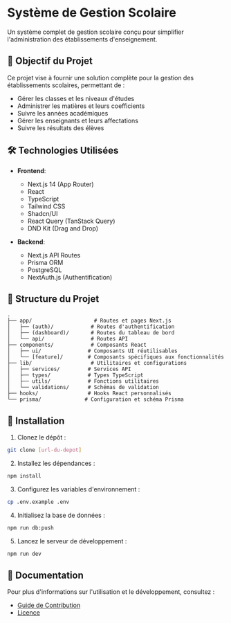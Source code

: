 # Système de Gestion Scolaire

Un système complet de gestion scolaire conçu pour simplifier l'administration des établissements d'enseignement.

## 🎯 Objectif du Projet

Ce projet vise à fournir une solution complète pour la gestion des établissements scolaires, permettant de :
- Gérer les classes et les niveaux d'études
- Administrer les matières et leurs coefficients
- Suivre les années académiques
- Gérer les enseignants et leurs affectations
- Suivre les résultats des élèves

## 🛠 Technologies Utilisées

- **Frontend**:
  - Next.js 14 (App Router)
  - React
  - TypeScript
  - Tailwind CSS
  - Shadcn/UI
  - React Query (TanStack Query)
  - DND Kit (Drag and Drop)

- **Backend**:
  - Next.js API Routes
  - Prisma ORM
  - PostgreSQL
  - NextAuth.js (Authentification)

## 📁 Structure du Projet

```
.
├── app/                    # Routes et pages Next.js
│   ├── (auth)/            # Routes d'authentification
│   ├── (dashboard)/       # Routes du tableau de bord
│   └── api/               # Routes API
├── components/            # Composants React
│   ├── ui/               # Composants UI réutilisables
│   └── [feature]/        # Composants spécifiques aux fonctionnalités
├── lib/                   # Utilitaires et configurations
│   ├── services/         # Services API
│   ├── types/            # Types TypeScript
│   ├── utils/            # Fonctions utilitaires
│   └── validations/      # Schémas de validation
├── hooks/                # Hooks React personnalisés
└── prisma/              # Configuration et schéma Prisma
```

## 🚀 Installation

1. Clonez le dépôt :
```bash
git clone [url-du-depot]
```

2. Installez les dépendances :
```bash
npm install
```

3. Configurez les variables d'environnement :
```bash
cp .env.example .env
```

4. Initialisez la base de données :
```bash
npm run db:push
```

5. Lancez le serveur de développement :
```bash
npm run dev
```

## 📝 Documentation

Pour plus d'informations sur l'utilisation et le développement, consultez :
- [Guide de Contribution](./CONTRIBUTING.md)
- [Licence](./LICENSE.md)
